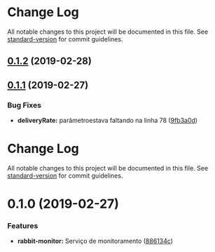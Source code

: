 # Change Log

All notable changes to this project will be documented in this file. See [standard-version](https://github.com/conventional-changelog/standard-version) for commit guidelines.

## [0.1.2](https://gitlab.es.gov.br/espm/Transcol-Online/Realtime/rabbit-monitor/compare/v0.1.1...v0.1.2) (2019-02-28)



## [0.1.1](https://gitlab.es.gov.br/espm/Transcol-Online/Realtime/rabbit-monitor/compare/v0.1.0...v0.1.1) (2019-02-27)


### Bug Fixes

* **deliveryRate:** parâmetroestava faltando na linha 78 ([9fb3a0d](https://gitlab.es.gov.br/espm/Transcol-Online/Realtime/rabbit-monitor/commit/9fb3a0d))



# Change Log

All notable changes to this project will be documented in this file. See [standard-version](https://github.com/conventional-changelog/standard-version) for commit guidelines.

# 0.1.0 (2019-02-27)


### Features

* **rabbit-monitor:** Serviço de monitoramento ([886134c](https://gitlab.es.gov.br/espm/Transcol-Online/Realtime/rabbit-monitor/commit/886134c))
